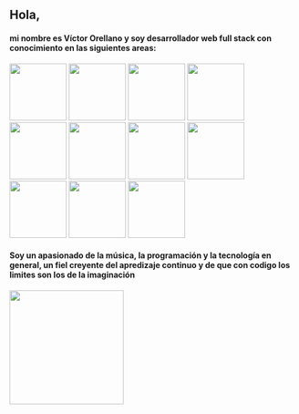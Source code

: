 <h2> Hola, </h2> 
<h4>mi nombre es Víctor Orellano y soy desarrollador web full stack con conocimiento en las siguientes areas:</h4>
 <div display="flex">
  <img width="100px" src="https://media0.giphy.com/media/ln7z2eWriiQAllfVcn/giphy.gif"/>
  <img width="100px" src="https://media4.giphy.com/media/eNAsjO55tPbgaor7ma/giphy.gif?cid=ecf05e472yks2r4y1jcamsa3y1bfy2csdw8s8vrfshqtxw93&rid=giphy.gif&ct=s"/>
  <img width="100px" src="https://icons-for-free.com/iconfiles/png/512/redux+original-1324760569678085188.png"/>
  <img width="100px" src="https://media0.giphy.com/media/kdFc8fubgS31b8DsVu/giphy.gif?cid=ecf05e47oc1jyw0wj58h2evu0p3oy35kyqcnh93tke32dtou&rid=giphy.gif&ct=s"/>
  <img width="100px" src="https://media4.giphy.com/media/fsEaZldNC8A1PJ3mwp/giphy.gif?cid=ecf05e47hwzpndx6q6swfxz4a7w8872zqhsdcf7zabnxeeqn&rid=giphy.gif&ct=s"/>
  <img width="100px" src="https://media3.giphy.com/media/XAxylRMCdpbEWUAvr8/giphy.gif?cid=ecf05e47sic0txds5l52frlrrj01at7vcxp7gpq7ewj4g3us&rid=giphy.gif&ct=s"/>
  <img height="100px" src="https://media4.giphy.com/media/kH1DBkPNyZPOk0BxrM/giphy.gif?cid=ecf05e47ucw2ot6yhvwgyat50418dxq3cx2qitlc607qamg7&rid=giphy.gif&ct=s"/>
  <img width="100px" src="https://media0.giphy.com/media/KzJkzjggfGN5Py6nkT/giphy.gif?cid=ecf05e47gtfyb1qphtig2k4g06zlo0im58yr04qypc5awmse&rid=giphy.gif&ct=s"/>
  <img width="100px" src="https://media2.giphy.com/media/Ri2TUcKlaOcaDBxFpY/giphy.gif?cid=ecf05e47farmcfmqpfvcx8nupxlxrx6djvm4tivd486c9cea&rid=giphy.gif&ct=s"/>
  <img width="100px" src="https://servicios.cecep.edu.co/mod266/pluginfile.php/17618/course/summary/csharp.png"/>
  <img width="100px" src="https://media1.giphy.com/media/IdyAQJVN2kVPNUrojM/giphy.gif?cid=ecf05e47rsl1kyt3pllwnf5fqdmq7qd3enx0yrmlujs4r1yz&rid=giphy.gif&ct=s"/>
<div/>
  <h4>Soy un apasionado de la música, la programación y la tecnología en general, un fiel creyente del apredizaje continuo y de que con codigo los limites son los de la imaginación</h4>
  <img width="200px" justifySelf="center" src="https://i.pinimg.com/originals/6e/b4/bc/6eb4bc4ebbce3fea2422b44652ae35a5.gif"/>
